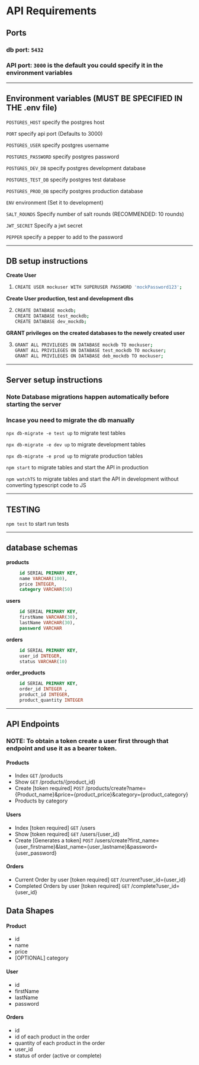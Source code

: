 # API Requirements

## Ports
### db port: `5432`
### API port: `3000` is the default you could specify it in the environment variables 
----
## Environment variables (MUST BE SPECIFIED IN THE .env file)
`POSTGRES_HOST` specify the postgres host

`PORT` specify api port (Defaults to 3000)

`POSTGRES_USER` specify postgres username

`POSTGRES_PASSWORD` specify postgres password

`POSTGRES_DEV_DB` specify postgres development database

`POSTGRES_TEST_DB` specify postgres test database

`POSTGRES_PROD_DB` specify postgres production database

`ENV` environment (Set it to development)

`SALT_ROUNDS` Specify number of salt rounds (RECOMMENDED: 10 rounds)

`JWT_SECRET` Specify a jwt secret

`PEPPER` specify a pepper to add to the password

----
## DB setup instructions

**Create User**
1. ```sh
   CREATE USER mockuser WITH SUPERUSER PASSWORD 'mockPassword123';
    ```
**Create User production, test and development dbs**

2. ```sh
   CREATE DATABASE mockdb;
   CREATE DATABASE test_mockdb;
   CREATE DATABASE dev_mockdb;
    ```
**GRANT privileges on the created databases to the newely created user**

3. ```sh
   GRANT ALL PRIVILEGES ON DATABASE mockdb TO mockuser;
   GRANT ALL PRIVILEGES ON DATABASE test_mockdb TO mockuser;
   GRANT ALL PRIVILEGES ON DATABASE deb_mockdb TO mockuser;
    ```
---

## Server setup instructions

### **Note** Database migrations happen automatically before starting the server 

### Incase you need to migrate the db manually 

`npx db-migrate -e test up` to migrate test tables

`npx db-migrate -e dev up` to migrate development tables

`npx db-migrate -e prod up` to migrate production tables

`npm start` to migrate tables and start the API in production

`npm watchTS` to migrate tables and start the API in development without converting typescript code to JS

---
## TESTING

`npm test` to start run tests

---

## database schemas
**products**
```sql
     id SERIAL PRIMARY KEY,
     name VARCHAR(100),
     price INTEGER,
     category VARCHAR(50)
```

**users**
```sql
     id SERIAL PRIMARY KEY,
     firstName VARCHAR(30),
     lastName VARCHAR(30),
     password VARCHAR
```

**orders**
```sql
     id SERIAL PRIMARY KEY,
     user_id INTEGER,
     status VARCHAR(10)
```

**order_products**
```sql
     id SERIAL PRIMARY KEY,
     order_id INTEGER ,
     product_id INTEGER,
     product_quantity INTEGER
```

---
## API Endpoints
### **NOTE**: To obtain a token create a user first through that endpoint and use it as a bearer token.

#### Products
- Index `GET` /products
- Show `GET` /products/{product_id}
- Create [token required] `POST` /products/create?name={Product_name}&price={product_price}&category={product_category}
- Products by category 

#### Users
- Index [token required] `GET` /users 
- Show [token required]  `GET` /users/{user_id}
- Create [Generates a token] `POST` /users/create?first_name={user_firstname}&last_name={user_lastname}&password={user_password}

#### Orders
- Current Order by user [token required] `GET` /current?user_id={user_id}
- Completed Orders by user [token required] `GET` /complete?user_id={user_id}

## Data Shapes
#### Product
-  id
- name
- price
- [OPTIONAL] category

#### User
- id
- firstName
- lastName
- password

#### Orders
- id
- id of each product in the order
- quantity of each product in the order
- user_id
- status of order (active or complete)

